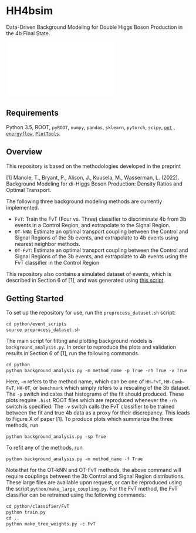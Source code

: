 # HH4bsim
Data-Driven Background Modeling for Double Higgs Boson Production in the 4b Final State.
 
![SvB](/SvB_logy.pdf)




## Requirements
Python 3.5, ROOT, `pyROOT`, `numpy`, `pandas`, `sklearn`, `pytorch`, `scipy`,
            [`pot`](https://pythonot.github.io/) , [`energyflow`](https://energyflow.network/),
           [`PlotTools`](https://github.com/patrickbryant/PlotTools).

## Overview 

This repository is based on the methodologies developed in the preprint

[1] Manole, T., Bryant, P., Alison, J., Kuusela, M., Wasserman, L. (2022). Background Modeling for di-Higgs Boson Production: Density Ratios and Optimal Transport.

The following three background modeling methods are currently implemented.
* `FvT`: Train the FvT (Four vs. Three) classifier to discriminate 4b from 3b events in a Control Region, and extrapolate to the Signal Region.
* `OT-kNN`: Estimate an optimal transport coupling between the Control and Signal Regions of the 3b events, and extrapolate to 4b events using nearest neighbor methods.
* `OT-FvT`: Estimate an optimal transport coupling between the Control and Signal Regions of the 3b events, and extrapolate to 4b events using the FvT classifier in the Control Region

This repository also contains a simulated dataset of events, which is described in Section 6 of [1], and was generated using 
[this script](https://github.com/patrickbryant/ZZ4b/blob/e34f45da0def11736460ec4a503a961d6cb3781d/python/analysis.py). 

## Getting Started

To set up the repository for use, run the `preprocess_dataset.sh` script:
```
cd python/event_scripts
source preprocess_dataset.sh
```

The main script for fitting and plotting background models is `background_analysis.py`. In order to reproduce the plots and validation results in Section 6 of [1], run the following commands. 

```
cd python
python background_analysis.py -m method_name -p True -rh True -v True
```
Here, `-m` refers to the method name, which can be one of `HH-FvT`, `HH-Comb-FvT`, `HH-OT`, or `benchmark` which simply refers to a rescaling of the 3b dataset.
The `-p` switch indicates that histograms of the fit should produced. These plots require `.hist` ROOT files which are reproduced whenever the `-rh` switch is specified. The `-v` switch calls the FvT classifier to be trained between the fit and true 4b data as a proxy for their discrepancy. This leads to Figure X of paper [1]. To produce plots which summarize the three methods, run
```
python background_analysis.py -sp True
```

To refit any of the methods, run
``` 
python background_analysis.py -m method_name -f True  
```
Note that for the OT-kNN and OT-FvT methods, the above command will require couplings between the 3b Control and Signal Region distributions. These large files are available upon request, or can be reproduced using the script `python/make_large_coupling.py`. For the FvT method, the FvT classifier can be retrained using the following commands:

```
cd python/classifier/FvT
python train.py
cd ..
python make_tree_weights.py -c FvT
```
